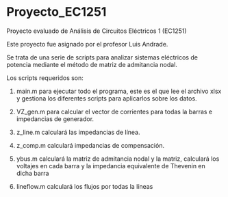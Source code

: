 # Proyecto_EC1251
Proyecto evaluado de Análisis de Circuitos Eléctricos 1 (EC1251)

Este proyecto fue asignado por el profesor Luis Andrade.

Se trata de una serie de scripts para analizar sistemas eléctricos de potencia mediante el método de matriz de admitancia nodal.

Los scripts requeridos son:

1. main.m para ejecutar todo el programa, este es el que lee el archivo xlsx y gestiona los diferentes scripts para aplicarlos sobre los datos.

2. VZ_gen.m para calcular el vector de corrientes para todas la
barras e impedancias de generador.

3. z_line.m calculará las impedancias de línea.

4. z_comp.m calculará impedancias de compensación.

5. ybus.m calculará la matriz de admitancia nodal y la matriz, calculará los voltajes en cada barra y la impedancia equivalente de Thevenin en dicha barra

6. lineflow.m calculará los flujos por todas la líneas
